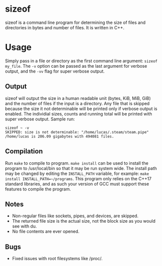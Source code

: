 # sizeof
sizeof is a command line program for determining the size of files and directories in bytes and number of files. It is written in C++.

# Usage
Simply pass in a file or directory as the first command line argument: ```sizeof my_file```. The ```-v``` option can be 
passed as the last argument for verbose output, and the ```-vv``` flag for super verbose output. 

## Output
sizeof will output the size in a human readable unit (bytes, KiB, MiB, GiB) and the number of files if the input is a directory.
Any file that is skipped because the size it not determinable will be printed only if verbose output is enabled. The individial sizes, counts
and running total will be printed with super verbose output. 
Sample run:
```
sizeof ~ -v
SKIPPED: size is not determinable: "/home/lucas/.steam/steam.pipe"
/home/lucas is 206.09 gigabytes with 494081 files.
```

## Compilation
Run ```make``` to compile to program. ```make install``` can be used to install the program to /usr/local/bin 
so that it may be run system wide. The install path may be changed by editing the ```INSTALL_PATH``` variable,
for example: ```make install INSTALL_PATH=~/programs```. This program only relies on the C++17 standard libraries,
and as such your version of GCC must support these features to compile the program.

## Notes
- Non-regular files like sockets, pipes, and devices, are skipped. 
- The returned file size is the actual size, not the block size as you would see with du.
- No file contents are ever opened. 

## Bugs

- Fixed issues with root filesystems like /proc/. 
